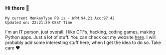 ### Hi there 👋
<!-- PB START -->
```
My current MonkeyType PB is - WPM:94.21 Acc:97.42
Updated on: 22:21:29 CEST Time
```
<!-- PB END -->
I'm an IT person, just overall. I like CTFs, hacking, coding games, making Python apps. Just a lot of stuff.
You can check out my website [here](https://skill3472.github.io/).
I will probably add some interesting stuff here, when I get the idea to do so. Take care ❤️
